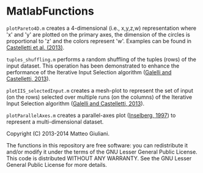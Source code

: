 MatlabFunctions
===============

`plotPareto4D.m` creates a 4-dimensional (i.e., x,y,z,w) representation where 'x' and 'y' are plotted on the primary axes, the dimension of the circles is proportional to 'z' and the colors represent 'w'. Examples can be found in [Castelletti et al. (2013)](http://ascelibrary.org/doi/abs/10.1061/(ASCE)WR.1943-5452.0000348?mi=3d26f5&af=R&filter=multiple&text1=progressive+collapse&field4=all&field3=all&field2=all&field1=articletitle&startPage=0&pageSize=20&displaySummary=true).

`tuples_shuffling.m` performs a random shuffling of the tuples (rows) of the input dataset. This operation has been demonstrated to enhance the performance of the Iterative Input Selection algorithm ([Galelli and Castelletti, 2013](http://onlinelibrary.wiley.com/doi/10.1002/wrcr.20339/abstract)).

`plotIIS_selectedInput.m` creates a mesh-plot to represent the set of input (on the rows) selected over multiple runs (on the columns) of the Iterative Input Selection algorithm ([Galelli and Castelletti, 2013](http://onlinelibrary.wiley.com/doi/10.1002/wrcr.20339/abstract)).

`plotParallelAxes.m` creates a parallel-axes plot ([Inselberg, 1997](http://ieeexplore.ieee.org/xpls/abs_all.jsp?arnumber=636793&tag=1)) to represent a multi-dimensional dataset.


Copyright (C) 2013-2014 Matteo Giuliani.

The functions in this repository are free software: you can redistribute it and/or modify it under the terms of the GNU Lesser General Public License. This code is distributed WITHOUT ANY WARRANTY. See the GNU Lesser General Public License for more details.